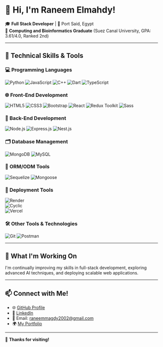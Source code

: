 # 👋 Hi, I'm Raneem Elmahdy!

🎓 **Full Stack Developer** | 📍 Port Said, Egypt  
🌟 **Computing and Bioinformatics Graduate** (Suez Canal University, GPA: 3.61/4.0, Ranked 2nd)

---

## 🚀 Technical Skills & Tools

### 💻 **Programming Languages**
![Python](https://img.shields.io/badge/Python-3776AB?style=for-the-badge&logo=python&logoColor=white)
![JavaScript](https://img.shields.io/badge/JavaScript-F7DF1E?style=for-the-badge&logo=javascript&logoColor=black)
![C++](https://img.shields.io/badge/C++-00599C?style=for-the-badge&logo=cplusplus&logoColor=white)
![Dart](https://img.shields.io/badge/Dart-0175C2?style=for-the-badge&logo=dart&logoColor=white)
![TypeScript](https://img.shields.io/badge/TypeScript-3178C6?style=for-the-badge&logo=typescript&logoColor=white)

### 🌐 **Front-End Development**
![HTML5](https://img.shields.io/badge/HTML5-E34F26?style=for-the-badge&logo=html5&logoColor=white)
![CSS3](https://img.shields.io/badge/CSS3-1572B6?style=for-the-badge&logo=css3&logoColor=white)
![Bootstrap](https://img.shields.io/badge/Bootstrap-563D7C?style=for-the-badge&logo=bootstrap&logoColor=white)
![React](https://img.shields.io/badge/React-61DAFB?style=for-the-badge&logo=react&logoColor=black)
![Redux Toolkit](https://img.shields.io/badge/Redux_Toolkit-764ABC?style=for-the-badge&logo=redux&logoColor=white)
![Sass](https://img.shields.io/badge/Sass-CC6699?style=for-the-badge&logo=sass&logoColor=white)

### 🔧 **Back-End Development**
![Node.js](https://img.shields.io/badge/Node.js-339933?style=for-the-badge&logo=nodedotjs&logoColor=white)
![Express.js](https://img.shields.io/badge/Express.js-000000?style=for-the-badge&logo=express&logoColor=white)
![Nest.js](https://img.shields.io/badge/Nest.js-E0234E?style=for-the-badge&logo=nestjs&logoColor=white)

### 🗂 **Database Management**
![MongoDB](https://img.shields.io/badge/MongoDB-47A248?style=for-the-badge&logo=mongodb&logoColor=white)
![MySQL](https://img.shields.io/badge/MySQL-4479A1?style=for-the-badge&logo=mysql&logoColor=white)

### 📜 **ORM/ODM Tools**
![Sequelize](https://img.shields.io/badge/Sequelize-52B0E7?style=for-the-badge&logo=sequelize&logoColor=white)
![Mongoose](https://img.shields.io/badge/Mongoose-880000?style=for-the-badge&logo=mongoose&logoColor=white)

### 🚀 **Deployment Tools**
![Render](https://img.shields.io/badge/Render-0466C8?style=for-the-badge&logo=render&logoColor=white)  
![Cyclic](https://img.shields.io/badge/Cyclic-0A1F44?style=for-the-badge)  
![Vercel](https://img.shields.io/badge/Vercel-000000?style=for-the-badge&logo=vercel&logoColor=white)

### 🛠 **Other Tools & Technologies**
![Git](https://img.shields.io/badge/Git-F05032?style=for-the-badge&logo=git&logoColor=white)
![Postman](https://img.shields.io/badge/Postman-FF6C37?style=for-the-badge&logo=postman&logoColor=white)

---

## 🌱 What I'm Working On
I'm continually improving my skills in full-stack development, exploring advanced AI techniques, and deploying scalable web applications.

---

## 📫 Connect with Me!
- 🌐 [GitHub Profile](https://github.com/raneemmagdy)
- 💼 [LinkedIn](https://www.linkedin.com/in/raneem-elmahdy-56495b2a4)
- 📧 Email: raneemmagdy2002@gmail.com
- 🌍 [My Portfolio](https://raneemmagdy.github.io)

---

🙌 **Thanks for visiting!**
